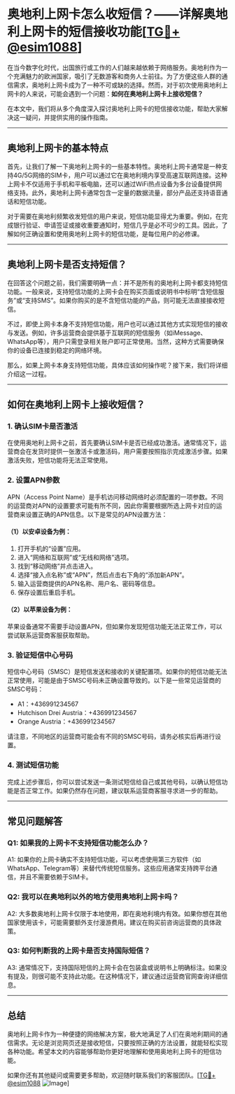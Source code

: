 # 奥地利上网卡怎么收短信？——详解奥地利上网卡的短信接收功能[[TG💪+ @esim1088](https://t.me/s/esim1088)]

在当今数字化时代，出国旅行或工作的人们越来越依赖于网络服务。奥地利作为一个充满魅力的欧洲国家，吸引了无数游客和商务人士前往。为了方便这些人群的通信需求，奥地利上网卡成为了一种不可或缺的选择。然而，对于初次使用奥地利上网卡的人来说，可能会遇到一个问题：**如何在奥地利上网卡上接收短信？**

在本文中，我们将从多个角度深入探讨奥地利上网卡的短信接收功能，帮助大家解决这一疑问，并提供实用的操作指南。

---

## 奥地利上网卡的基本特点

首先，让我们了解一下奥地利上网卡的一些基本特性。奥地利上网卡通常是一种支持4G/5G网络的SIM卡，用户可以通过它在奥地利境内享受高速互联网连接。这种上网卡不仅适用于手机和平板电脑，还可以通过WiFi热点设备为多台设备提供网络支持。此外，奥地利上网卡通常包含一定量的数据流量，部分产品还支持语音通话和短信功能。

对于需要在奥地利频繁收发短信的用户来说，短信功能显得尤为重要。例如，在完成银行验证、申请签证或接收重要通知时，短信几乎是必不可少的工具。因此，了解如何正确设置和使用奥地利上网卡的短信功能，是每位用户的必修课。

---

## 奥地利上网卡是否支持短信？

在回答这个问题之前，我们需要明确一点：并不是所有的奥地利上网卡都支持短信功能。一般来说，支持短信功能的上网卡会在购买页面或说明书中标明“含短信服务”或“支持SMS”。如果你购买的是不含短信功能的产品，则可能无法直接接收短信。

不过，即使上网卡本身不支持短信功能，用户也可以通过其他方式实现短信的接收与发送。例如，许多运营商会提供基于互联网的短信服务（如iMessage、WhatsApp等），用户只需登录相关账户即可正常使用。当然，这种方式需要确保你的设备已连接到稳定的网络环境。

那么，如果上网卡本身支持短信功能，具体应该如何操作呢？接下来，我们将详细介绍这一过程。

---

## 如何在奥地利上网卡上接收短信？

### 1. 确认SIM卡是否激活
在使用奥地利上网卡之前，首先要确认SIM卡是否已经成功激活。通常情况下，运营商会在发货时提供一张激活卡或激活码，用户需要按照指示完成激活步骤。如果激活失败，短信功能将无法正常使用。

### 2. 设置APN参数
APN（Access Point Name）是手机访问移动网络时必须配置的一项参数。不同的运营商对APN的设置要求可能有所不同，因此你需要根据所选上网卡对应的运营商来设置正确的APN信息。以下是常见的APN设置方法：

#### （1）以安卓设备为例：
1. 打开手机的“设置”应用。
2. 进入“网络和互联网”或“无线和网络”选项。
3. 找到“移动网络”并点击进入。
4. 选择“接入点名称”或“APN”，然后点击右下角的“添加新APN”。
5. 输入运营商提供的APN名称、用户名、密码等信息。
6. 保存设置后重启手机。

#### （2）以苹果设备为例：
苹果设备通常不需要手动设置APN，但如果你发现短信功能无法正常工作，可以尝试联系运营商客服获取帮助。

### 3. 验证短信中心号码
短信中心号码（SMSC）是短信发送和接收的关键配置项。如果你的短信功能无法正常使用，可能是由于SMSC号码未正确设置导致的。以下是一些常见运营商的SMSC号码：

- A1：+436991234567
- Hutchison Drei Austria：+436991234567
- Orange Austria：+436991234567

请注意，不同地区的运营商可能会有不同的SMSC号码，请务必核实后再进行设置。

### 4. 测试短信功能
完成上述步骤后，你可以尝试发送一条测试短信给自己或其他号码，以确认短信功能是否正常工作。如果仍然存在问题，建议联系运营商客服寻求进一步的帮助。

---

## 常见问题解答

### Q1: 如果我的上网卡不支持短信功能怎么办？
A1: 如果你的上网卡确实不支持短信功能，可以考虑使用第三方软件（如WhatsApp、Telegram等）来替代传统短信服务。这些应用通常支持跨平台通信，并且不需要依赖于SIM卡。

### Q2: 我可以在奥地利以外的地方使用奥地利上网卡吗？
A2: 大多数奥地利上网卡仅限于本地使用，即在奥地利境内有效。如果你想在其他国家使用该卡，可能需要额外支付漫游费用。建议在购买前咨询运营商的具体政策。

### Q3: 如何判断我的上网卡是否支持国际短信？
A3: 通常情况下，支持国际短信的上网卡会在包装盒或说明书上明确标注。如果没有提及，则很可能不支持此功能。在这种情况下，建议通过运营商官网查询详细信息。

---

## 总结

奥地利上网卡作为一种便捷的网络解决方案，极大地满足了人们在奥地利期间的通信需求。无论是浏览网页还是接收短信，只要按照正确的方法设置，就能轻松实现各种功能。希望本文的内容能够帮助你更好地理解和使用奥地利上网卡的短信功能。

如果你还有其他疑问或需要更多帮助，欢迎随时联系我们的客服团队。[[TG💪+ @esim1088](https://t.me/s/esim1088) ![Image](https://i.postimg.cc/4NQfJmqS/Snipaste-2025-05-13-00-14-12.png)]